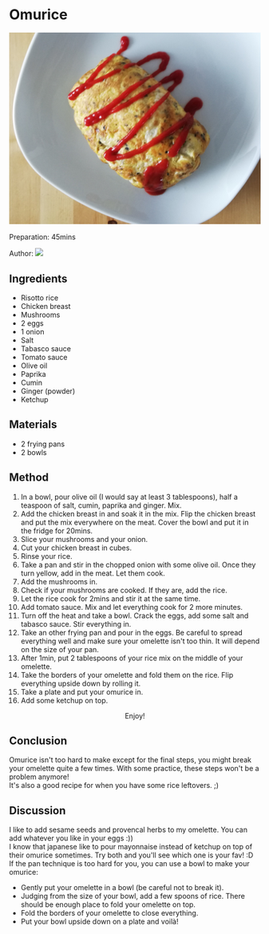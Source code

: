 <h1> Omurice </h1>
<p align="center">
<img src="hoh.jpg" />
</p>

Preparation: 45mins

Author:
<a href="https://discord.com"><img src="https://img.shields.io/badge/Discord-nouille%232370-25?style=for-the-badge&logo=discord" /> </a>  
<!-- (Replace the '{}' with the responding username or id) --!>


<h2> Ingredients </h2>

<ul>
  <li>Risotto rice</li>
<li>Chicken breast</li>
<li>Mushrooms</li>
<li>2 eggs</li>
<li>1 onion</li>
<li>Salt</li>
<li>Tabasco sauce</li>
<li>Tomato sauce</li>
<li>Olive oil</li>
<li>Paprika</li>
<li>Cumin</li>
<li>Ginger (powder)</li>
<li>Ketchup</li>
</ul>
<h2> Materials </h2>
<ul>
<li>2 frying pans</li>
<li>2 bowls</li>
</ul>
<h2> Method </h2>

<ol>
<li>In a bowl, pour olive oil (I would say at least 3 tablespoons), half a teaspoon of salt, cumin, paprika and ginger. Mix.</li>
<li>Add the chicken breast in and soak it in the mix. Flip the chicken breast and put the mix everywhere on the meat. Cover the bowl and put it in the fridge for 20mins.</li>
<li>Slice your mushrooms and your onion.</li>
<li>Cut your chicken breast in cubes.</li>
<li>Rinse your rice. </li>
<li>Take a pan and stir in the chopped onion with some olive oil. Once they turn yellow, add in the meat. Let them cook.</li>
<li>Add the mushrooms in.</li>
<li>Check if your mushrooms are cooked. If they are, add the rice.</li>
<li>Let the rice cook for 2mins and stir it at the same time.</li>
<li>Add tomato sauce. Mix and let everything cook for 2 more minutes.</li>
<li>Turn off the heat and take a bowl. Crack the eggs, add some salt and tabasco sauce. Stir everything in.</li>
<li>Take an other frying pan and pour in the eggs. Be careful to spread everything well and make sure your omelette isn't too thin. It will depend on the size of your pan.</li>
<li>After 1min, put 2 tablespoons of your rice mix on the middle of your omelette. </li>
<li>Take the borders of your omelette and fold them on the rice. Flip everything upside down by rolling it.</li>
<li>Take a plate and put your omurice in. </li>
<li>Add some ketchup on top.</li>
</ol>
<p align="center"> Enjoy! </p>

<h2> Conclusion </h2>

Omurice isn't too hard to make except for the final steps, you might break your omelette quite a few times. With some practice, these steps won't be a problem anymore! <br>
It's also a good recipe for when you have some rice leftovers. ;)

<h2> Discussion </h2>

I like to add sesame seeds and provencal herbs to my omelette. You can add whatever you like in your eggs :)) <br>
I know that japanese like to pour mayonnaise instead of ketchup on top of their omurice sometimes. Try both and you'll see which one is your fav! :D <br>
If the pan technique is too hard for you, you can use a bowl to make your omurice:
<ul>
<li>Gently put your omelette in a bowl (be careful not to break it).</li>
<li>Judging from the size of your bowl, add a few spoons of rice. There should be enough place to fold your omelette on top.</li>
<li>Fold the borders of your omelette to close everything.</li>
<li>Put your bowl upside down on a plate and voilà!</li>
</ul>
